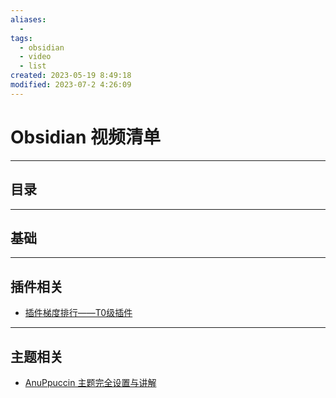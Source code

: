 ```yaml
---
aliases:
  - 
tags:
  - obsidian
  - video
  - list
created: 2023-05-19 8:49:18
modified: 2023-07-2 4:26:09
---
```


# Obsidian 视频清单

---

## 目录

---

## 基础

---

## 插件相关

* [插件梯度排行——T0级插件](https://www.bilibili.com/video/BV19k4y1s7YE)

---

## 主题相关

* [AnuPpuccin 主题完全设置与讲解](https://www.bilibili.com/video/BV1Ds4y1Q7T9)

